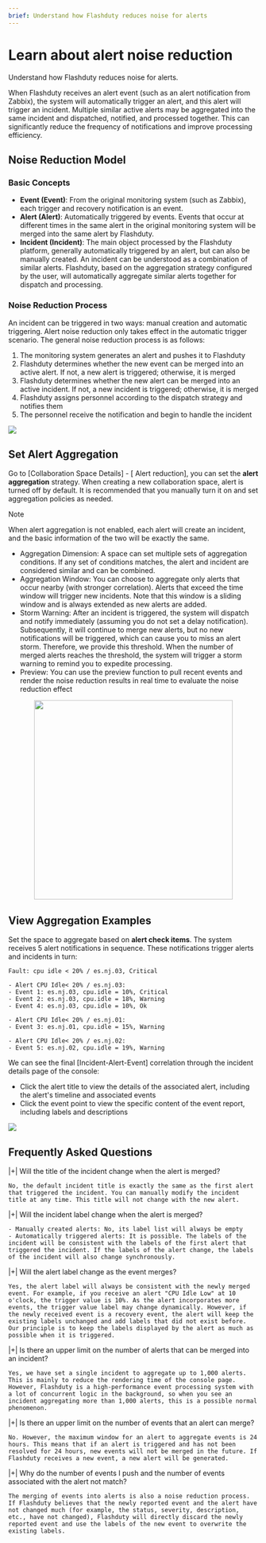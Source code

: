 ```yaml
---
brief: Understand how Flashduty reduces noise for alerts
---
```


# Learn about alert noise reduction

Understand how Flashduty reduces noise for alerts.

When Flashduty receives an alert event (such as an alert notification from Zabbix), the system will automatically trigger an alert, and this alert will trigger an incident. Multiple similar active alerts may be aggregated into the same incident and dispatched, notified, and processed together. This can significantly reduce the frequency of notifications and improve processing efficiency.

## Noise Reduction Model

### Basic Concepts

- **Event (Event)**: From the original monitoring system (such as Zabbix), each trigger and recovery notification is an event.
- **Alert (Alert)**: Automatically triggered by events. Events that occur at different times in the same alert in the original monitoring system will be merged into the same alert by Flashduty.
- **Incident (Incident)**: The main object processed by the Flashduty platform, generally automatically triggered by an alert, but can also be manually created. An incident can be understood as a combination of similar alerts. Flashduty, based on the aggregation strategy configured by the user, will automatically aggregate similar alerts together for dispatch and processing.

### Noise Reduction Process

An incident can be triggered in two ways: manual creation and automatic triggering. Alert noise reduction only takes effect in the automatic trigger scenario. The general noise reduction process is as follows:

1. The monitoring system generates an alert and pushes it to Flashduty
2. Flashduty determines whether the new event can be merged into an active alert. If not, a new alert is triggered; otherwise, it is merged
3. Flashduty determines whether the new alert can be merged into an active incident. If not, a new incident is triggered; otherwise, it is merged
4. Flashduty assigns personnel according to the dispatch strategy and notifies them
5. The personnel receive the notification and begin to handle the incident

![](https://fcdoc.github.io/img/zh/flashduty/alter/what_is_noise_reduction/1.avif)

## Set Alert Aggregation

Go to [Collaboration Space Details] - [ Alert reduction], you can set the **alert aggregation** strategy. When creating a new collaboration space, alert is turned off by default. It is recommended that you manually turn it on and set aggregation policies as needed.

> [!NOTE]
> When alert aggregation is not enabled, each alert will create an incident, and the basic information of the two will be exactly the same.

- Aggregation Dimension: A space can set multiple sets of aggregation conditions. If any set of conditions matches, the alert and incident are considered similar and can be combined.
- Aggregation Window: You can choose to aggregate only alerts that occur nearby (with stronger correlation). Alerts that exceed the time window will trigger new incidents. Note that this window is a sliding window and is always extended as new alerts are added.
- Storm Warning: After an incident is triggered, the system will dispatch and notify immediately (assuming you do not set a delay notification). Subsequently, it will continue to merge new alerts, but no new notifications will be triggered, which can cause you to miss an alert storm. Therefore, we provide this threshold. When the number of merged alerts reaches the threshold, the system will trigger a storm warning to remind you to expedite processing.
- Preview: You can use the preview function to pull recent events and render the noise reduction results in real time to evaluate the noise reduction effect

<img src="https://fcdoc.github.io/img/zh/flashduty/alter/what_is_noise_reduction/2.avif" style="display: block; margin: 0 auto;" height="400">

## View Aggregation Examples

Set the space to aggregate based on **alert check items**. The system receives 5 alert notifications in sequence. These notifications trigger alerts and incidents in turn:

```i18n
Fault: cpu idle < 20% / es.nj.03, Critical

- Alert CPU Idle< 20% / es.nj.03:
- Event 1: es.nj.03, cpu.idle = 10%, Critical
- Event 2: es.nj.03, cpu.idle = 18%, Warning
- Event 4: es.nj.03, cpu.idle = 10%, Ok

- Alert CPU Idle< 20% / es.nj.01:
- Event 3: es.nj.01, cpu.idle = 15%, Warning

- Alert CPU Idle< 20% / es.nj.02:
- Event 5: es.nj.02, cpu.idle = 19%, Warning
```

We can see the final [Incident-Alert-Event] correlation through the incident details page of the console:
- Click the alert title to view the details of the associated alert, including the alert's timeline and associated events
- Click the event point to view the specific content of the event report, including labels and descriptions

![](https://fcdoc.github.io/img/zh/flashduty/alter/what_is_noise_reduction/3.avif)

## Frequently Asked Questions

|+| Will the title of the incident change when the alert is merged?

    No, the default incident title is exactly the same as the first alert that triggered the incident. You can manually modify the incident title at any time. This title will not change with the new alert.

|+| Will the incident label change when the alert is merged?

    - Manually created alerts: No, its label list will always be empty
    - Automatically triggered alerts: It is possible. The labels of the incident will be consistent with the labels of the first alert that triggered the incident. If the labels of the alert change, the labels of the incident will also change synchronously.

|+| Will the alert label change as the event merges?

    Yes, the alert label will always be consistent with the newly merged event. For example, if you receive an alert "CPU Idle Low" at 10 o'clock, the trigger value is 10%. As the alert incorporates more events, the trigger value label may change dynamically. However, if the newly received event is a recovery event, the alert will keep the existing labels unchanged and add labels that did not exist before. Our principle is to keep the labels displayed by the alert as much as possible when it is triggered.

|+| Is there an upper limit on the number of alerts that can be merged into an incident?

    Yes, we have set a single incident to aggregate up to 1,000 alerts. This is mainly to reduce the rendering time of the console page. However, Flashduty is a high-performance event processing system with a lot of concurrent logic in the background, so when you see an incident aggregating more than 1,000 alerts, this is a possible normal phenomenon.

|+| Is there an upper limit on the number of events that an alert can merge?

    No. However, the maximum window for an alert to aggregate events is 24 hours. This means that if an alert is triggered and has not been resolved for 24 hours, new events will not be merged in the future. If Flashduty receives a new event, a new alert will be generated.

|+| Why do the number of events I push and the number of events associated with the alert not match?

    The merging of events into alerts is also a noise reduction process. If Flashduty believes that the newly reported event and the alert have not changed much (for example, the status, severity, description, etc., have not changed), Flashduty will directly discard the newly reported event and use the labels of the new event to overwrite the existing labels.